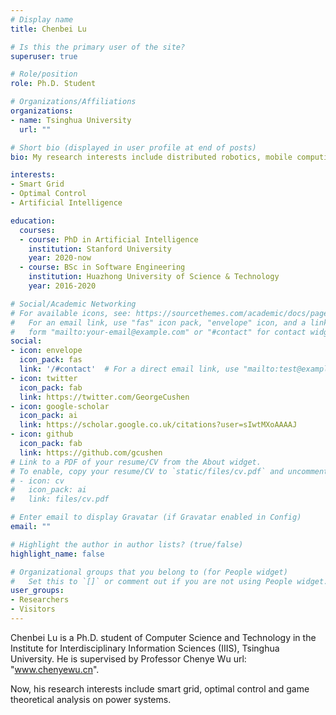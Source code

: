 ```yaml
---
# Display name
title: Chenbei Lu

# Is this the primary user of the site?
superuser: true

# Role/position
role: Ph.D. Student

# Organizations/Affiliations
organizations:
- name: Tsinghua University
  url: ""

# Short bio (displayed in user profile at end of posts)
bio: My research interests include distributed robotics, mobile computing and programmable matter.

interests:
- Smart Grid
- Optimal Control
- Artificial Intelligence

education:
  courses:
  - course: PhD in Artificial Intelligence
    institution: Stanford University
    year: 2020-now
  - course: BSc in Software Engineering
    institution: Huazhong University of Science & Technology
    year: 2016-2020

# Social/Academic Networking
# For available icons, see: https://sourcethemes.com/academic/docs/page-builder/#icons
#   For an email link, use "fas" icon pack, "envelope" icon, and a link in the
#   form "mailto:your-email@example.com" or "#contact" for contact widget.
social:
- icon: envelope
  icon_pack: fas
  link: '/#contact'  # For a direct email link, use "mailto:test@example.org".
- icon: twitter
  icon_pack: fab
  link: https://twitter.com/GeorgeCushen
- icon: google-scholar
  icon_pack: ai
  link: https://scholar.google.co.uk/citations?user=sIwtMXoAAAAJ
- icon: github
  icon_pack: fab
  link: https://github.com/gcushen
# Link to a PDF of your resume/CV from the About widget.
# To enable, copy your resume/CV to `static/files/cv.pdf` and uncomment the lines below.
# - icon: cv
#   icon_pack: ai
#   link: files/cv.pdf

# Enter email to display Gravatar (if Gravatar enabled in Config)
email: ""

# Highlight the author in author lists? (true/false)
highlight_name: false

# Organizational groups that you belong to (for People widget)
#   Set this to `[]` or comment out if you are not using People widget.
user_groups:
- Researchers
- Visitors
---
```


Chenbei Lu is a Ph.D. student of Computer Science and Technology in the Institute for Interdisciplinary Information Sciences (IIIS), Tsinghua University. He is supervised by Professor Chenye Wu url: "www.chenyewu.cn". 

Now, his research interests include smart grid, optimal control and game theoretical analysis on power systems. 



